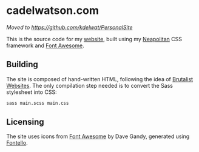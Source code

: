 # cadelwatson.com

*Moved to https://github.com/kdelwat/PersonalSite*

This is the source code for my [website](https://www.cadelwatson.com), built
using my [Neapolitan](https://kdelwat.github.io/Neapolitan/) CSS framework and
[Font Awesome](http://fontawesome.io).

## Building

The site is composed of hand-written HTML, following the idea of [Brutalist
Websites](http://brutalistwebsites.com/). The only compilation step needed is
to convert the Sass stylesheet into CSS:

```bash
sass main.scss main.css
```

## Licensing

The site uses icons from [Font Awesome](http://fontawesome.io) by Dave Gandy,
generated using [Fontello](http://fontello.com/).
